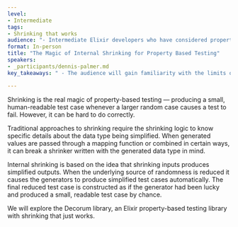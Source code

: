 ```yaml
---
level:
- Intermediate
tags:
- Shrinking that works
audience: "- Intermediate Elixir developers who have considered property-based testing. Especially if they have abandoned using it because shrinking did not work as expected."
format: In-person
title: "The Magic of Internal Shrinking for Property Based Testing"
speakers:
- _participants/dennis-palmer.md
key_takeaways: " - The audience will gain familiarity with the limits of traditional shrinking mechanisms and learn the advantages of internal shrinking."

---
```

Shrinking is the real magic of property-based testing — producing a small, human-readable test case whenever a larger random case causes a test to fail. However, it can be hard to do correctly.

Traditional approaches to shrinking require the shrinking logic to know specific details about the data type being simplified. When generated values are passed through a mapping function or combined in certain ways, it can break a shrinker written with the generated data type in mind.

Internal shrinking is based on the idea that shrinking inputs produces simplified outputs. When the underlying source of randomness is reduced it causes the generators to produce simplified test cases automatically. The final reduced test case is constructed as if the generator had been lucky and produced a small, readable test case by chance.

We will explore the Decorum library, an Elixir property-based testing library with shrinking that just works.

